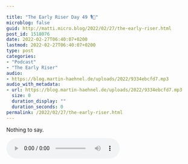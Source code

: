 ```yaml
---

title: "The Early Riser Day 49 🎙🌅"
microblog: false
guid: http://matti.micro.blog/2022/02/27/the-early-riser.html
post_id: 1518076
date: 2022-02-27T06:40:07+0200
lastmod: 2022-02-27T06:40:07+0200
type: post
categories:
- "Podcast"
- "The Early Riser"
audio:
- https://blog.martin-haehnel.de/uploads/2022/9334ebcfd7.mp3
audio_with_metadata:
- url: https://blog.martin-haehnel.de/uploads/2022/9334ebcfd7.mp3
  size: 0
  duration_display: ""
  duration_seconds: 0
permalink: /2022/02/27/the-early-riser.html
---
```

Nothing to say.

<audio controls="controls" src="https://blog.martin-haehnel.de/uploads/2022/9334ebcfd7.mp3" preload="metadata" />
